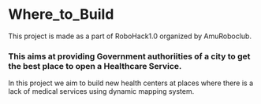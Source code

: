 # Where_to_Build
This project is made as a part of RoboHack1.0 organized by AmuRoboclub.

### This aims at providing Government authoriities of a city to get the best place to open a Healthcare Service.
In this project we aim to build new health centers at places where there is a lack of medical services using dynamic mapping system.
